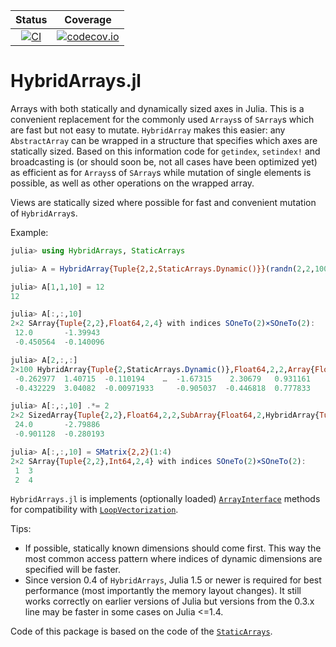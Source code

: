 | Status | Coverage |
| :----: | :----: |
| [![CI](https://github.com/mateuszbaran/HybridArrays.jl/workflows/CI/badge.svg)](https://github.com/mateuszbaran/HybridArrays.jl/actions?query=workflow%3ACI+branch%3Amaster) | [ ![codecov.io](http://codecov.io/github/mateuszbaran/HybridArrays.jl/coverage.svg?branch=master)](http://codecov.io/github/mateuszbaran/HybridArrays.jl?branch=master) |

# HybridArrays.jl

Arrays with both statically and dynamically sized axes in Julia. This is a convenient replacement for the commonly used `Arrays`s of `SArray`s which are fast but not easy to mutate. `HybridArray` makes this easier: any `AbstractArray` can be wrapped in a structure that specifies which axes are statically sized. Based on this information code for `getindex`, `setindex!` and broadcasting is (or should soon be, not all cases have been optimized yet) as efficient as for `Arrays`s of `SArray`s while mutation of single elements is possible, as well as other operations on the wrapped array.

Views are statically sized where possible for fast and convenient mutation of `HybridArray`s.

Example:

```julia
julia> using HybridArrays, StaticArrays

julia> A = HybridArray{Tuple{2,2,StaticArrays.Dynamic()}}(randn(2,2,100));

julia> A[1,1,10] = 12
12

julia> A[:,:,10]
2×2 SArray{Tuple{2,2},Float64,2,4} with indices SOneTo(2)×SOneTo(2):
 12.0       -1.39943
 -0.450564  -0.140096

julia> A[2,:,:]
2×100 HybridArray{Tuple{2,StaticArrays.Dynamic()},Float64,2,2,Array{Float64,2}} with indices SOneTo(2)×Base.OneTo(100):
 -0.262977  1.40715  -0.110194    …  -1.67315    2.30679   0.931161
 -0.432229  3.04082  -0.00971933     -0.905037  -0.446818  0.777833

julia> A[:,:,10] .*= 2
2×2 SizedArray{Tuple{2,2},Float64,2,2,SubArray{Float64,2,HybridArray{Tuple{2,2,StaticArrays.Dynamic()},Float64,3,3,Array{Float64,3}},Tuple{Base.Slice{SOneTo{2}},Base.Slice{SOneTo{2}},Int64},true}} with indices SOneTo(2)×SOneTo(2):
 24.0       -2.79886
 -0.901128  -0.280193

julia> A[:,:,10] = SMatrix{2,2}(1:4)
2×2 SArray{Tuple{2,2},Int64,2,4} with indices SOneTo(2)×SOneTo(2):
 1  3
 2  4
```

`HybridArrays.jl` is implements (optionally loaded) [`ArrayInterface`](https://github.com/SciML/ArrayInterface.jl/) methods for compatibility with [`LoopVectorization`](https://github.com/chriselrod/LoopVectorization.jl).

Tips:

- If possible, statically known dimensions should come first. This way the most common access pattern where indices of dynamic dimensions are specified will be faster.
- Since version 0.4 of `HybridArrays`, Julia 1.5 or newer is required for best performance (most importantly the memory layout changes). It still works correctly on earlier versions of Julia but versions from the 0.3.x line may be faster in some cases on Julia <=1.4.

Code of this package is based on the code of the [`StaticArrays`](https://github.com/JuliaArrays/StaticArrays.jl).
